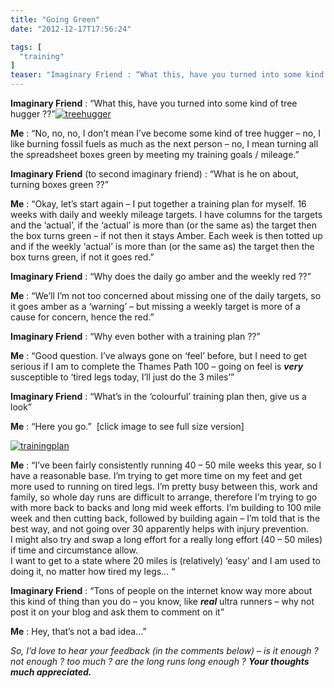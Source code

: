 ```yaml
---
title: "Going Green"
date: "2012-12-17T17:56:24"

tags: [
  "training"
]
teaser: "Imaginary Friend : “What this, have you turned into some kind of tree hugger ??” Me : “No, no, no, I don’t mean I’ve become some kind of tree hugger – no, I like burning fossil fuels as much as the next person – no, I mean turning all the spreadsheet boxes green by meeting [&hellip;]\n"
---
```

**Imaginary Friend** : “What this, have you turned into some kind of tree hugger ??”[![treehugger](treehugger_thumb.jpg "treehugger")](https://kennetrunner.com/wp-content/uploads/2012/12/treehugger.jpg)

**Me** : “No, no, no, I don’t mean I’ve become some kind of tree hugger – no, I like burning fossil fuels as much as the next person – no, I mean turning all the spreadsheet boxes green by meeting my training goals / mileage.”

**Imaginary Friend** (to second imaginary friend) : “What is he on about, turning boxes green ??”

**Me** : “Okay, let’s start again – I put together a training plan for myself. 16 weeks with daily and weekly mileage targets. I have columns for the targets and the ‘actual’, if the ‘actual’ is more than (or the same as) the target then the box turns green – if not then it stays Amber. Each week is then totted up and if the weekly ‘actual’ is more than (or the same as) the target then the box turns green, if not it goes red.”

**Imaginary Friend** : “Why does the daily go amber and the weekly red ??”

**Me** : “We’ll I’m not too concerned about missing one of the daily targets, so it goes amber as a ‘warning’ – but missing a weekly target is more of a cause for concern, hence the red.”

**Imaginary Friend** : “Why even bother with a training plan ??”

**Me** : “Good question. I’ve always gone on ‘feel’ before, but I need to get serious if I am to complete the Thames Path 100 – going on feel is ***very*** susceptible to ‘tired legs today, I’ll just do the 3 miles’”

**Imaginary Friend** : “What’s in the ‘colourful’ training plan then, give us a look”

**Me** : “Here you go.”  \[click image to see full size version\]

[![trainingplan](trainingplan_thumb.png "trainingplan")](https://kennetrunner.com/wp-content/uploads/2012/12/trainingplan.png)

**Me** : “I’ve been fairly consistently running 40 – 50 mile weeks this year, so I have a reasonable base. I’m trying to get more time on my feet and get more used to running on tired legs. I’m pretty busy between this, work and family, so whole day runs are difficult to arrange, therefore I’m trying to go with more back to backs and long mid week efforts. I’m building to 100 mile week and then cutting back, followed by building again – I’m told that is the best way, and not going over 30 apparently helps with injury prevention.  
I might also try and swap a long effort for a really long effort (40 – 50 miles) if time and circumstance allow.  
I want to get to a state where 20 miles is (relatively) ‘easy’ and I am used to doing it, no matter how tired my legs… “

**Imaginary Friend** : “Tons of people on the internet know way more about this kind of thing than you do – you know, like ***real*** ultra runners – why not post it on your blog and ask them to comment on it”

**Me** : Hey, that’s not a bad idea…”

*So, I’d love to hear your feedback (in the comments below) – is it enough ? not enough ? too much ? are the long runs long enough ? **Your thoughts much appreciated.***
